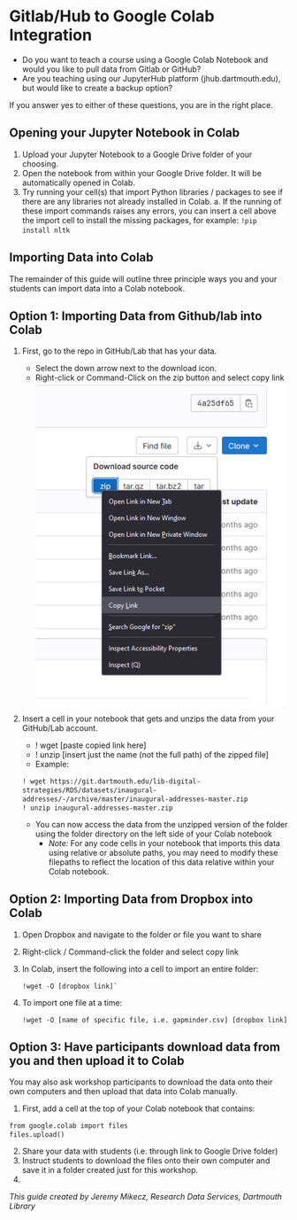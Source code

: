 # Gitlab/Hub to Google Colab Integration

+ Do you want to teach a course using a Google Colab Notebook and would you like to pull data from Gitlab or GitHub?
+ Are you teaching using our JupyterHub platform (jhub.dartmouth.edu), but would like to create a backup option?

If you answer yes to either of these questions, you are in the right place.

## Opening your Jupyter Notebook in Colab


1. Upload your Jupyter Notebook to a Google Drive folder of your choosing.
2. Open the notebook from within your Google Drive folder. It will be automatically opened in Colab.
3. Try running your cell(s) that import Python libraries / packages to see if there are any libraries not already installed in Colab.
    a. If the running of these import commands raises any errors, you can insert a cell above the import cell to install the missing packages, for example:
        `!pip install nltk`

## Importing Data into Colab

The remainder of this guide will outline three principle ways you and your students can import data into a Colab notebook.

## Option 1: Importing Data from Github/lab into Colab

1. First, go to the repo in GitHub/Lab that has your data. 
    + Select the down arrow next to the download icon.
    + Right-click or Command-Click on the zip button and select copy link
    ![text](images/zip-link.png)
2. 	Insert a cell in your notebook that gets and unzips the data from your GitHub/Lab account.
	+ ! wget [paste copied link here]
	+ ! unzip [insert just the name (not the full path) of the zipped file]
	+ Example:
    ```
    ! wget https://git.dartmouth.edu/lib-digital-strategies/RDS/datasets/inaugural-addresses/-/archive/master/inaugural-addresses-master.zip
	! unzip inaugural-addresses-master.zip
    ```
					
	+ You can now access the data from the unzipped version of the folder using the folder directory on the left side of your Colab notebook
        + *Note:* For any code cells in your notebook that imports this data using relative or absolute paths, you may need to modify these filepaths to reflect the location of this data relative within your Colab notebook. 

## Option 2: Importing Data from Dropbox into Colab

1. Open Dropbox and navigate to the folder or file you want to share
2. Right-click / Command-click the folder and select copy link
3. In Colab, insert the following into a cell to import an entire folder:
	
    ```
    !wget -O [dropbox link]`
    ```
4. To import one file at  a time:

    ```
    !wget -O [name of specific file, i.e. gapminder.csv] [dropbox link]
    ```


## Option 3: Have participants download data from you and then upload it to Colab

You may also ask workshop participants to download the data onto their own computers and then upload that data into Colab manually. 

1. First, add a cell at the top of your Colab notebook that contains:

```
from google.colab import files
files.upload()

```
2. Share your data with students (i.e. through link to Google Drive folder)
2. Instruct students to download the files onto their own computer and save it in a folder created just for this workshop.
3. 


*This guide created by Jeremy Mikecz, Research Data Services, Dartmouth Library*

